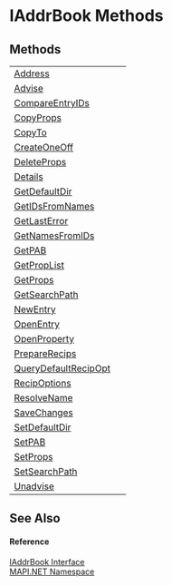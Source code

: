 # IAddrBook Methods




## Methods
<table>
<tr>
<td><a href="7902014e-85f5-b939-0d22-25fa3136249f.md">Address</a></td>
<td> </td></tr>
<tr>
<td><a href="f5d9298d-757f-1a42-0355-bcac7a2bb6d1.md">Advise</a></td>
<td> </td></tr>
<tr>
<td><a href="83903a16-9849-dc49-1271-7abc6b76cf02.md">CompareEntryIDs</a></td>
<td> </td></tr>
<tr>
<td><a href="3f78ff05-3810-8eac-1ba4-9bbbcb22af3b.md">CopyProps</a></td>
<td> </td></tr>
<tr>
<td><a href="c1b5581a-0d60-4898-36ac-91a2b72c7c6f.md">CopyTo</a></td>
<td> </td></tr>
<tr>
<td><a href="9732b7d2-9d29-8318-e711-01dc7937ea3c.md">CreateOneOff</a></td>
<td> </td></tr>
<tr>
<td><a href="c784be5e-f256-ae19-1c1d-57b0f2629cb8.md">DeleteProps</a></td>
<td> </td></tr>
<tr>
<td><a href="3aeb3e5f-4cb5-7c0e-28ac-76e0b10b7c51.md">Details</a></td>
<td> </td></tr>
<tr>
<td><a href="1d03b273-e053-971f-360b-39a91300d2ae.md">GetDefaultDir</a></td>
<td> </td></tr>
<tr>
<td><a href="78bba338-bed7-d926-672d-76f3964a308b.md">GetIDsFromNames</a></td>
<td> </td></tr>
<tr>
<td><a href="01a7c6d6-c01e-0d91-f098-9d3a6569e2f2.md">GetLastError</a></td>
<td> </td></tr>
<tr>
<td><a href="60d090aa-7365-a68b-3d7b-114d93ef7d09.md">GetNamesFromIDs</a></td>
<td> </td></tr>
<tr>
<td><a href="87a269a2-18d1-3136-5321-edc8e32a5e95.md">GetPAB</a></td>
<td> </td></tr>
<tr>
<td><a href="484351a7-8908-a3d7-b257-d91aab4a87bc.md">GetPropList</a></td>
<td> </td></tr>
<tr>
<td><a href="206a06da-080d-cf2d-5cea-8db8f46db811.md">GetProps</a></td>
<td> </td></tr>
<tr>
<td><a href="5e93fffc-3f3a-01a0-fa0a-3dbce5217513.md">GetSearchPath</a></td>
<td> </td></tr>
<tr>
<td><a href="1eec0828-3379-6b32-2ffb-6cdd09b18fd6.md">NewEntry</a></td>
<td> </td></tr>
<tr>
<td><a href="fd2f9bac-8138-6589-72df-b70bbe3346b4.md">OpenEntry</a></td>
<td> </td></tr>
<tr>
<td><a href="c974be8f-5737-8e0b-437d-6c23cb05146f.md">OpenProperty</a></td>
<td> </td></tr>
<tr>
<td><a href="8a41ab9f-0a88-14c3-c62c-aa13652627dd.md">PrepareRecips</a></td>
<td> </td></tr>
<tr>
<td><a href="ad2e57ca-33a4-f18d-3c18-138694d09212.md">QueryDefaultRecipOpt</a></td>
<td> </td></tr>
<tr>
<td><a href="ac87d881-0f53-4dca-8b92-14ec06bb5323.md">RecipOptions</a></td>
<td> </td></tr>
<tr>
<td><a href="a8e279bd-ffe6-ccc5-9047-a73512808412.md">ResolveName</a></td>
<td> </td></tr>
<tr>
<td><a href="46f65517-34ce-476f-a3bc-ccb689f90de6.md">SaveChanges</a></td>
<td> </td></tr>
<tr>
<td><a href="1dc8b61d-02d8-3639-49ff-af9d43c7802a.md">SetDefaultDir</a></td>
<td> </td></tr>
<tr>
<td><a href="2d95aaf5-52c9-26b5-d0e2-b5488cea3b6c.md">SetPAB</a></td>
<td> </td></tr>
<tr>
<td><a href="72874a49-5ec5-e328-a7f8-192b028a8127.md">SetProps</a></td>
<td> </td></tr>
<tr>
<td><a href="38d30529-c442-2ea4-5378-1d92fa8b3362.md">SetSearchPath</a></td>
<td> </td></tr>
<tr>
<td><a href="50cb86ed-eed2-0e72-d8b5-8b4157ab69c5.md">Unadvise</a></td>
<td> </td></tr>
</table>

## See Also


#### Reference
<a href="3e0ae0ab-2ec1-3cb4-6c4f-5d6faee00a6e.md">IAddrBook Interface</a>  
<a href="5bef4637-66f8-16d4-e5f4-4d0da57a1538.md">MAPI.NET Namespace</a>  
